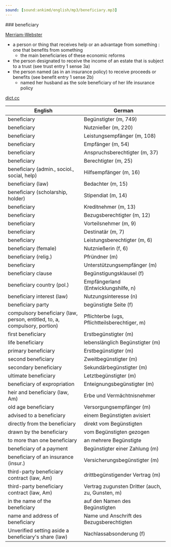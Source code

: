 ```yaml
---
sound: [sound:ankimd/english/mp3/beneficiary.mp3]
---
```


\### beneficiary

[Merriam-Webster](https://www.merriam-webster.com/dictionary/beneficiary)

- a person or thing that receives help or an advantage from something : one that benefits from something
    - the main beneficiaries of these economic reforms
- the person designated to receive the income of an estate that is subject to a trust (see trust entry 1 sense 3a)
- the person named (as in an insurance policy) to receive proceeds or benefits (see benefit entry 1 sense 2b)
    - named her husband as the sole beneficiary of her life insurance policy

[dict.cc](https://www.dict.cc/beneficiary)

| English        | German       |
| -------------- | ------------ |
| beneficiary | Begünstigter (m, 749) |
| beneficiary | Nutznießer (m, 220) |
| beneficiary | Leistungsempfänger (m, 108) |
| beneficiary | Empfänger (m, 54) |
| beneficiary | Anspruchsberechtigter (m, 37) |
| beneficiary | Berechtigter (m, 25) |
| beneficiary (admin., sociol., social, help) | Hilfsempfänger (m, 16) |
| beneficiary (law) | Bedachter (m, 15) |
| beneficiary (scholarship, holder) | Stipendiat (m, 14) |
| beneficiary | Kreditnehmer (m, 13) |
| beneficiary | Bezugsberechtigter (m, 12) |
| beneficiary | Vorteilsnehmer (m, 9) |
| beneficiary | Destinatär (m, 7) |
| beneficiary | Leistungsberechtigter (m, 6) |
| beneficiary (female) | Nutznießerin (f, 6) |
| beneficiary (relig.) | Pfründner (m) |
| beneficiary | Unterstützungsempfänger (m) |
| beneficiary clause | Begünstigungsklausel (f) |
| beneficiary country (pol.) | Empfängerland (Entwicklungshilfe, n) |
| beneficiary interest (law) | Nutzungsinteresse (n) |
| beneficiary party | begünstigte Seite (f) |
| compulsory beneficiary (law, person, entitled, to, a, compulsory, portion) | Pflichterbe (ugs, Pflichtteilsberechtiger, m) |
| first beneficiary | Erstbegünstigter (m) |
| life beneficiary | lebenslänglich Begünstigter (m) |
| primary beneficiary | Erstbegünstigter (m) |
| second beneficiary | Zweitbegünstigter (m) |
| secondary beneficiary | Sekundärbegünstigter (m) |
| ultimate beneficiary | Letztbegünstigter (m) |
| beneficiary of expropriation | Enteignungsbegünstigter (m) |
| heir and beneficiary (law, Am) | Erbe und Vermächtnisnehmer |
| old age beneficiary | Versorgungsempfänger (m) |
| advised to a beneficiary | einem Begünstigten avisiert |
| directly from the beneficiary | direkt vom Begünstigten |
| drawn by the beneficiary | vom Begünstigten gezogen |
| to more than one beneficiary | an mehrere Begünstigte |
| beneficiary of a payment | Begünstigter einer Zahlung (m) |
| beneficiary of an insurance (insur.) | Versicherungsbegünstigter (m) |
| third-party beneficiary contract (law, Am) | drittbegünstigender Vertrag (m) |
| third-party beneficiary contract (law, Am) | Vertrag zugunsten Dritter (auch, zu, Gunsten, m) |
| in the name of the beneficiary | auf den Namen des Begünstigten |
| name and address of beneficiary | Name und Anschrift des Bezugsberechtigten |
| Unverified setting aside a beneficiary's share (law) | Nachlassabsonderung (f) |

